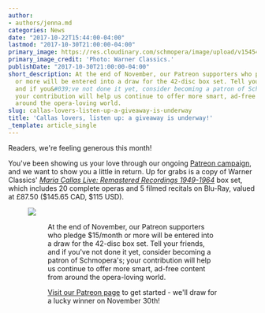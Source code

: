 ```yaml
---
author:
- authors/jenna.md
categories: News
date: "2017-10-22T15:44:00-04:00"
lastmod: "2017-10-30T21:00:00-04:00"
primary_image: https://res.cloudinary.com/schmopera/image/upload/v1545409169/media/webhook-uploads/1508702156378/2017-10-22---Callas.jpg.jpg
primary_image_credit: 'Photo: Warner Classics.'
publishDate: "2017-10-30T21:00:00-04:00"
short_description: At the end of November, our Patreon supporters who pledge $15/month
  or more will be entered into a draw for the 42-disc box set. Tell your friends,
  and if you&#039;ve not done it yet, consider becoming a patron of Schmopera&#039;s;
  your contribution will help us continue to offer more smart, ad-free content from
  around the opera-loving world.
slug: callas-lovers-listen-up-a-giveaway-is-underway
title: 'Callas lovers, listen up: a giveaway is underway!'
_template: article_single
---
```


Readers, we're feeling generous this month!

You've been showing us your love through our ongoing [Patreon campaign](https://www.patreon.com/schmopera), and we want to show you a little in return. Up for grabs is a copy of Warner Classics' [*Maria Callas Live: Remastered Recordings 1949-1964*](http://www.warnerclassics.com/release/333,0190295844707/callas-maria-maria-callas-live-remastered-recordings-1949-1964) box set, which includes 20 complete operas and 5 filmed recitals on Blu-Ray, valued at £87.50 ($145.65 CAD, $115 USD).

<figure data-type="image">

![](https://res.cloudinary.com/schmopera/image/upload/v1545409169/media/webhook-uploads/1508702218979/2017-10-17---Callas3D-narrow.jpg.jpg)

<figure>

At the end of November, our Patreon supporters who pledge $15/month or more will be entered into a draw for the 42-disc box set. Tell your friends, and if you've not done it yet, consider becoming a patron of Schmopera's; your contribution will help us continue to offer more smart, ad-free content from around the opera-loving world.

[Visit our Patreon page](https://www.patreon.com/schmopera) to get started - we'll draw for a lucky winner on November 30th!
